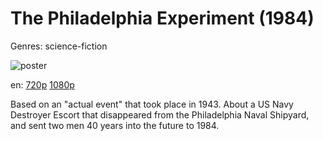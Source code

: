 # The Philadelphia Experiment (1984)

Genres: science-fiction

![poster](http://image.tmdb.org/t/p/w500/4J0n9oFLfdkcCA86bXCnViJKxzd.jpg)

en:
  [720p](magnet:?xt=urn:btih:1B62E9C386DFDB06D7B6061CAEF9F35655846085&tr=udp://glotorrents.pw:6969/announce&tr=udp://tracker.opentrackr.org:1337/announce&tr=udp://torrent.gresille.org:80/announce&tr=udp://tracker.openbittorrent.com:80&tr=udp://tracker.coppersurfer.tk:6969&tr=udp://tracker.leechers-paradise.org:6969&tr=udp://p4p.arenabg.ch:1337&tr=udp://tracker.internetwarriors.net:1337)
  [1080p](magnet:?xt=urn:btih:F1024304C167A3F0B3304D66894E7879B0426FA1&tr=udp://glotorrents.pw:6969/announce&tr=udp://tracker.opentrackr.org:1337/announce&tr=udp://torrent.gresille.org:80/announce&tr=udp://tracker.openbittorrent.com:80&tr=udp://tracker.coppersurfer.tk:6969&tr=udp://tracker.leechers-paradise.org:6969&tr=udp://p4p.arenabg.ch:1337&tr=udp://tracker.internetwarriors.net:1337)
  


Based on an "actual event" that took place in 1943. About a US Navy Destroyer Escort that disappeared from the Philadelphia Naval Shipyard, and sent two men 40 years into the future to 1984.